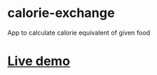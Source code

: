 # calorie-exchange
App to calculate calorie equivalent of given food

# [Live demo](https://prusdrum.github.io/calorie-exchange)
